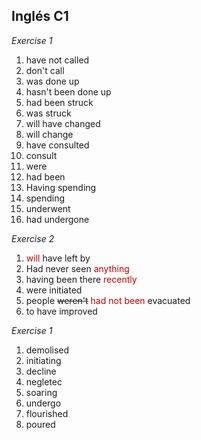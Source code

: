 ## Inglés C1
_Exercise 1_
1. have not called
2. don't call
3. was done up
4. hasn't been done up
5. had been struck
6. was struck
7. will have changed
8. will change
9. have consulted
10. consult
11. were
12. had been
13. Having spending
14. spending
15. underwent
16. had undergone

_Exercise 2_
1. <font color="#c00000"> will</font> have left by
2. Had never seen <font color="#c00000">anything</font>
3. having been there <font color="#c00000">recently</font>
4. were initiated
5. people ~~weren't~~ <font color="#c00000">had not been</font> evacuated
6. to have improved


_Exercise 1_
1. demolised 
2. initiating
3. decline
4. negletec 
5. soaring
6. undergo
7. flourished
8. poured